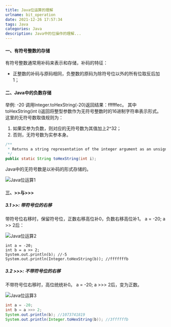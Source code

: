 ```yaml
---
title: Java位运算的理解
urlname: bit_operation
date: 2021-12-26 17:57:34
tags: Java
categories: Java
description: Java中的位操作的理解...
---
```


#### 一、有符号整数的存储

有符号整数通常用补码来表示和存储，补码的特征：

* 正整数的补码与原码相同，负整数的原码为除符号位以外的所有位取反后加1；

#### 二、Java中的负数存储

举例: 
-20
调用Integer.toHexString(-20)返回结果：ffffffec。
其中toHexString(int i)返回将整型参数作为无符号整数时的16进制字符串表示形式。这里的无符号数取值规则为：

1. 如果实参为负数，则对应的无符号数为其值加上2^32；
2. 否则，无符号数为实参本身。
```java
/**
 * Returns a string representation of the integer argument as an unsigned integer in base 16.
 */
public static String toHexString(int i);
```
Java中的无符号数是以补码的形式存储的。

![Java位运算1](/images/Java位运算1.jpg)


#### 三、>>与>>>
##### 3.1 >>: 带符号位的右移
带符号位右移时，保留符号位，正数右移高位补0，负数右移高位补1。
a = -20;
a >> 2后：

![Java位运算2](/images/Java位运算2.png)


```
int a = -20;
int b = a >> 2;
System.out.println(b); //-5
System.out.println(Integer.toHexString(b)); //fffffffb
```

##### 3.2 >>>: 不带符号位的右移
不带符号位右移时，高位统统补0。
a = -20;
a >>> 2后，变为正数。

![Java位运算3](/images/Java位运算3.png)

```java
int a = -20;
int b = a >>> 2;
System.out.println(b); //1073741819
System.out.println(Integer.toHexString(b)); //3ffffffb
```